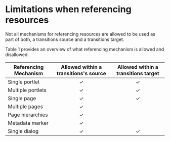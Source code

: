 # Limitations when referencing resources

Not all mechanisms for referencing resources are allowed to be used as part of both, a transitions source and a transitions target.

Table 1 provides an overview of what referencing mechanism is allowed and disallowed.

|Referencing Mechanism|Allowed within a transitions's source|Allowed within a transitions target|
|---------------------|:-----------------------------------:|:---------------------------------:|
|Single portlet|✓|✓|
|Multiple portlets|✓|✓|
|Single page|✓|✓|
|Multiple pages|✓| |
|Page hierarchies|✓| |
|Metadata marker|✓| |
|Single dialog|✓|✓|



